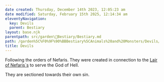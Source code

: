 ```yaml
---
date created: Thursday, December 14th 2023, 12:05:23 am
date modified: Saturday, February 15th 2025, 12:14:34 am
eleventyNavigation:
  key: Devils
  parent: Bestiary
layout: base.njk
parentpath: src/garden\🐻Bestiary/Bestiary.md
path: /garden%5C%F0%9F%90%BBBestiary%5CAnimals%20and%20Monsters/Devils/
title: Devils
---
```


Following the orders of Nefaris. They were created in connection to the [Lair of Nefaris´s](/garden/%F0%9F%8C%90Worldbuilding/Nether%20Plane/Gods/Nefaris/Lair%20of%20Nefaris%C2%B4s) to serve the God of Hell.

They are sectioned towards their own sin.